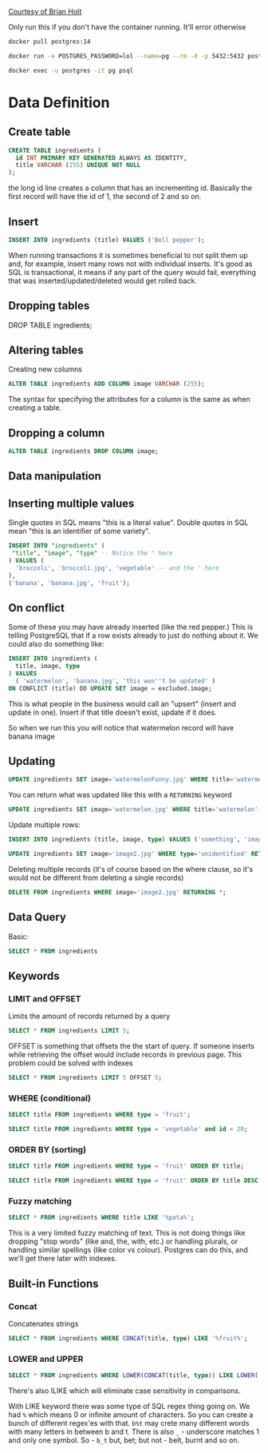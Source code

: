 [Courtesy of Brian Holt](https://sql.holt.courses/lessons/data/inserts)

Only run this if you don't have the container running. It'll error otherwise
```bash
docker pull postgres:14

docker run -e POSTGRES_PASSWORD=lol --name=pg --rm -d -p 5432:5432 postgres:14

docker exec -u postgres -it pg psql
```
# Data Definition

## Create table

```sql
CREATE TABLE ingredients (
  id INT PRIMARY KEY GENERATED ALWAYS AS IDENTITY, 
  title VARCHAR (255) UNIQUE NOT NULL 
);
```

the long id line creates a column that has an incrementing id. Basically the first record will have the id of 1, the second of 2 and so on.

## Insert

```sql
INSERT INTO ingredients (title) VALUES ('Bell pepper');
```

When running transactions it is sometimes beneficial to not split them up and, for example, insert many rows not with individual inserts. It's good as SQL is transactional, it means if any part of the query would fail, everything that was inserted/updated/deleted would get rolled back.

## Dropping tables

DROP TABLE ingredients;

## Altering tables

Creating new columns 

```sql
ALTER TABLE ingredients ADD COLUMN image VARCHAR (255);
```

The syntax for specifying the attributes for a column is the same as when creating a table.

## Dropping a column 

```sql
ALTER TABLE ingredients DROP COLUMN image;
```

## Data manipulation

## Inserting multiple values

Single quotes in SQL means "this is a literal value". Double quotes in SQL mean "this is an identifier of some variety".

```sql
INSERT INTO "ingredients" (
 "title", "image", "type" -- Notice the " here
) VALUES (
  'broccoli', 'broccoli.jpg', 'vegetable' -- and the ' here
),
('banana', 'banana.jpg', 'fruit');
```

## On conflict 

Some of these you may have already inserted (like the red pepper.) This is telling PostgreSQL that if a row exists already to just do nothing about it. We could also do something like:

```sql
INSERT INTO ingredients (
  title, image, type
) VALUES
  ( 'watermelon', 'banana.jpg', 'this won''t be updated' )
ON CONFLICT (title) DO UPDATE SET image = excluded.image;
```

This is what people in the business would call an "upsert" (insert and update in one). Insert if that title doesn't exist, update if it does.

So when we run this you will notice that watermelon record will have banana image

## Updating

```sql
UPDATE ingredients SET image='watermelonFunny.jpg' WHERE title='watermelon';
```

You can return what was updated like this with a `RETURNING` keyword

```sql
UPDATE ingredients SET image='watermelon.jpg' WHERE title='watermelon' RETURNING id, title, image;
```

Update multiple rows:

```sql
INSERT INTO ingredients (title, image, type) VALUES ('something', 'image1.jpg', 'unidentified'), ('something2', 'image1.jpg', 'unidentified');
```

```sql
UPDATE ingredients SET image='image2.jpg' WHERE type='unidentified' RETURNING *;   
```

Deleting multiple records (it's of course based on the where clause, so it's would not be different from deleting a single records)

```sql
DELETE FROM ingredients WHERE image='image2.jpg' RETURNING *;
```

## Data Query

Basic:

```sql
SELECT * FROM ingredients
```

## Keywords

### LIMIT and OFFSET

Limits the amount of records returned by a query

```sql
SELECT * FROM ingredients LIMIT 5;
```

OFFSET is something that offsets the the start of query. If someone inserts while retrieving the offset would include records in previous page. This problem could be solved with indexes

```sql
SELECT * FROM ingredients LIMIT 5 OFFSET 5;
```

### WHERE (conditional)

```sql
SELECT title FROM ingredients WHERE type = 'fruit';
```

```sql
SELECT title FROM ingredients WHERE type = 'vegetable' and id < 20;
```

### ORDER BY (sorting)

```sql
SELECT title FROM ingredients WHERE type = 'fruit' ORDER BY title;
```

```sql
SELECT title FROM ingredients WHERE type = 'fruit' ORDER BY title DESC;
```

### Fuzzy matching

```sql
SELECT * FROM ingredients WHERE title LIKE '%pota%';
```

This is a very limited fuzzy matching of text. This is not doing things like dropping "stop words" (like and, the, with, etc.) or handling plurals, or handling similar spellings (like color vs colour). Postgres can do this, and we'll get there later with indexes.

## Built-in Functions

### Concat

Concatenates strings

```sql
SELECT * FROM ingredients WHERE CONCAT(title, type) LIKE '%fruit%';
```

### LOWER and UPPER

```sql
SELECT * FROM ingredients WHERE LOWER(CONCAT(title, type)) LIKE LOWER('%fRuIt%');
```

There's also ILIKE which will eliminate case sensitivity in comparisons.

With LIKE keyword there was some type of SQL regex thing going on. We had `%` which means 0 or infinite amount of characters. So you can create a bunch of different regex'es with that. `b%t` may crete many different words with many letters in between b and t. There is also `_` - underscore matches 1 and only one symbol. So - `b_t` but, bet; but not - belt, burnt and so on. 

